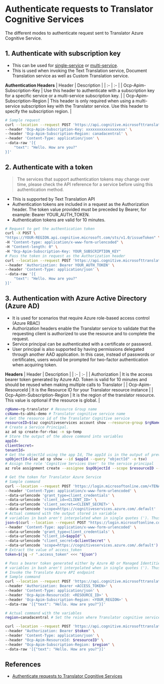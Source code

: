 # Authenticate requests to Translator Cognitive Services
The different modes to authenticate request sent to Translator Azure Cognitive Service.

## 1. Authenticate with subscription key
* This can be used for [single-service](https://docs.microsoft.com/en-us/azure/cognitive-services/authentication?tabs=powershell#authenticate-with-a-single-service-subscription-key) or [multi-service](https://docs.microsoft.com/en-us/azure/cognitive-services/authentication?tabs=powershell#authenticate-with-a-multi-service-subscription-key). 
* This is used when invoking the Text Translation service, Document Translation service as well as Custom Translation service.

**Authentication Headers**
| Header | Description |
| :- | :- |
| Ocp-Apim-Subscription-Key | Use this header to authenticate with a subscription key for a specific service or a multi-service subscription key. |
| Ocp-Apim-Subscription-Region | This header is only required when using a multi-service subscription key with the Translator service. Use this header to specify the subscription region. |

```bash
# Sample request
curl --location --request POST 'https://api.cognitive.microsofttranslator.com/translate?api-version=3.0&to=hi' \
--header 'Ocp-Apim-Subscription-Key: xxxxxxxxxxxxxxxxxx' \
--header 'Ocp-Apim-Subscription-Region: canadacentral' \
--header 'Content-Type: application/json' \
--data-raw '[{
    "text": "Hello. How are you?"
}]'
```

## 2. Authenticate with a token 
> The services that support authentication tokens may change over time, please check the API reference for a service before using this authentication method.
* This is supported by Text Translation API
* Authentication tokens are included in a request as the Authorization header. The token value provided must be preceded by Bearer, for example: Bearer YOUR_AUTH_TOKEN.
* Authentication tokens are valid for 10 minutes.
```bash
# Request to get the authentication token
curl -X POST \
"https://YOUR-REGION.api.cognitive.microsoft.com/sts/v1.0/issueToken" \
-H "Content-type: application/x-www-form-urlencoded" \
-H "Content-length: 0" \
-H "Ocp-Apim-Subscription-Key: YOUR_SUBSCRIPTION_KEY"
# Pass the token in request as the Authorization header
curl --location --request POST 'https://api.cognitive.microsofttranslator.com/translate?api-version=3.0&to=hi' \
--header 'Authorization: Bearer YOUR_AUTH_TOKEN' \
--header 'Content-Type: application/json' \
--data-raw '[{
    "text": "Hello. How are you?"
}]'
```

## 3. Authentication with Azure Active Directory (Azure AD)
* It is used for scenarios that require Azure role-based access control (Azure RBAC)
* Authorization headers enable the Translator service to validate that the requesting client is authorized to use the resource and to complete the request.
* Service principal can be authenticated with a certificate or password. 
* User principal is also supported by having permissions delegated through another AAD application. In this case, instead of passwords or certificates, users would be prompted for two-factor authentication when acquiring token.

**Headers**
| Header | Description |
| :- | :- |
| Authorization | It is the access bearer token generated by Azure AD. Token is valid for 10 minutes and should be reused when making multiple calls to Translator |
| Ocp-Apim-ResourceId | It is the Resource ID for your Translator resource instance |
| Ocp-Apim-Subscription-Region | It is the region of the translator resource. This value is optional if the resource is global. |

```bash
rgName=rg-translator # Resource Group name
csName=ts-abhi-demo # Translator cognitive service name
# Get the resource id of the Translator Cognitive service
resourceID=$(az cognitiveservices account show --resource-group $rgName --name $csName --query id -o tsv)
# Create a Service Principal.
az ad sp create-for-rbac -n sp-temp
# Store the output of the above command into variables
appId=
clientSecret=
tenantId=
# Get the objectId using the app Id, The appId is in the output of previous command
spObjectId=$(az ad sp show --id $appId --query "objectId" -o tsv)
# Assign the role 'Cognitive Services User' to the service principal
az role assignment create --assignee $spObjectId --scope $resourceID --role "Cognitive Services User"

# Get the token for Translator Azure Service 
# Sample command
curl --location --request POST 'https://login.microsoftonline.com/<TENANT_ID>/oauth2/v2.0/token' \
--header 'Content-Type: application/x-www-form-urlencoded' \
--data-urlencode 'grant_type=client_credentials' \
--data-urlencode 'client_id=<CLIENT_ID>' \
--data-urlencode 'client_secret=<CLIENT_SECRET>' \
--data-urlencode 'scope=https://cognitiveservices.azure.com/.default'
# Actual command with the output stored in variable
# variables in bash aren't interpolated when in single quotes ('). Thus, we set the variables inside double quotes (")
json=$(curl --location --request POST "https://login.microsoftonline.com/$tenantId/oauth2/v2.0/token" \
--header 'Content-Type: application/x-www-form-urlencoded' \
--data-urlencode 'grant_type=client_credentials' \
--data-urlencode "client_id=$appId" \
--data-urlencode "client_secret=$clientSecret" \
--data-urlencode 'scope=https://cognitiveservices.azure.com/.default')
# Extract the value of access_token
token=$(jq -r ".access_token" <<< "$json")

# Pass a bearer token generated either by Azure AD or Managed Identities, resource ID, and the region.
# variables in bash aren't interpolated when in single quotes ('). Thus, we set the variables inside double quotes (")
# Invoke the Translate Azure API endpoint
# Sample command
curl --location --request POST 'https://api.cognitive.microsofttranslator.com/translate?api-version=3.0&to=hi' \
--header 'Authorization: Bearer <ACCESS_TOKEN>' \
--header 'Content-Type: application/json' \
--header 'Ocp-Apim-ResourceId: <RESOURCE_ID>' \
--header 'Ocp-Apim-Subscription-Region: <YOUR_REGION>' \ 
--data-raw '[{"text": "Hello. How are you?"}]'

# Actual command with the variables
region=canadacentral # Set the reion where Translator cognitive service is hosted

curl --location --request POST 'https://api.cognitive.microsofttranslator.com/translate?api-version=3.0&to=hi' \
--header "Authorization: Bearer $token" \
--header 'Content-Type: application/json' \
--header "Ocp-Apim-ResourceId: $resourceID" \
--header "Ocp-Apim-Subscription-Region: $region" \
--data-raw '[{"text": "Hello. How are you?"}]'
```

## References
* [Authenticate requests to Translator Cognitive Services](https://docs.microsoft.com/en-us/azure/cognitive-services/authentication?tabs=powershell)